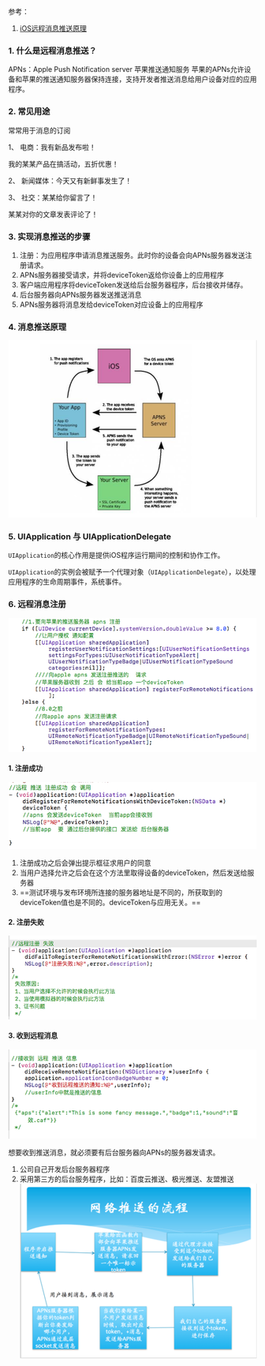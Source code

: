 参考：
1. [iOS远程消息推送原理](https://www.jianshu.com/p/2595dfc5e7cd)


### 1. 什么是远程消息推送？
APNs：Apple Push Notification server 苹果推送通知服务
苹果的APNs允许设备和苹果的推送通知服务器保持连接，支持开发者推送消息给用户设备对应的应用程序。

### 2. 常见用途

常常用于消息的订阅

1、 电商：我有新品发布啦！

我的某某产品在搞活动，五折优惠！

2、 新闻媒体：今天又有新鲜事发生了！

3、 社交：某某给你留言了！

某某对你的文章发表评论了！

### 3. 实现消息推送的步骤
1. 注册：为应用程序申请消息推送服务。此时你的设备会向APNs服务器发送注册请求。
2. APNs服务器接受请求，并将deviceToken返给你设备上的应用程序
3. 客户端应用程序将deviceToken发送给后台服务器程序，后台接收并储存。
4. 后台服务器向APNs服务器发送推送消息
5. APNs服务器将消息发给deviceToken对应设备上的应用程序

### 4. 消息推送原理

![1](https://raw.githubusercontent.com/univer2012/personal-document/master/Pictures/2019/iOS%E8%BF%9C%E7%A8%8B%E6%B6%88%E6%81%AF%E6%8E%A8%E9%80%81%E5%8E%9F%E7%90%86_1.png)

### 5. UIApplication 与 UIApplicationDelegate
`UIApplication`的核心作用是提供iOS程序运行期间的控制和协作工作。

`UIApplication`的实例会被赋予一个代理对象（`UIApplicationDelegate`），以处理应用程序的生命周期事件，系统事件。

### 6. 远程消息注册
![2](https://raw.githubusercontent.com/univer2012/personal-document/master/Pictures/2019/iOS%E8%BF%9C%E7%A8%8B%E6%B6%88%E6%81%AF%E6%8E%A8%E9%80%81%E5%8E%9F%E7%90%86_2.png)

#### 1. 注册成功
![3](https://raw.githubusercontent.com/univer2012/personal-document/master/Pictures/2019/iOS%E8%BF%9C%E7%A8%8B%E6%B6%88%E6%81%AF%E6%8E%A8%E9%80%81%E5%8E%9F%E7%90%86_3.png)

1. 注册成功之后会弹出提示框征求用户的同意
2. 当用户选择允许之后会在这个方法里取得设备的deviceToken，然后发送给服务器
3. ==测试环境与发布环境所连接的服务器地址是不同的，所获取到的deviceToken值也是不同的。deviceToken与应用无关。==

#### 2. 注册失败
![4](https://raw.githubusercontent.com/univer2012/personal-document/master/Pictures/2019/iOS%E8%BF%9C%E7%A8%8B%E6%B6%88%E6%81%AF%E6%8E%A8%E9%80%81%E5%8E%9F%E7%90%86_4.png)

#### 3. 收到远程消息
![5](https://raw.githubusercontent.com/univer2012/personal-document/master/Pictures/2019/iOS%E8%BF%9C%E7%A8%8B%E6%B6%88%E6%81%AF%E6%8E%A8%E9%80%81%E5%8E%9F%E7%90%86_5.png)

想要收到推送消息，就必须要有后台服务器向APNs的服务器发请求。
1. 公司自己开发后台服务器程序
2. 采用第三方的后台服务程序，比如：百度云推送、极光推送、友盟推送
![6](https://raw.githubusercontent.com/univer2012/personal-document/master/Pictures/2019/iOS%E8%BF%9C%E7%A8%8B%E6%B6%88%E6%81%AF%E6%8E%A8%E9%80%81%E5%8E%9F%E7%90%86_6.png)